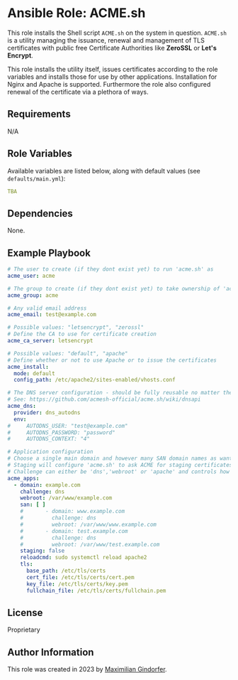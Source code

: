 # Ansible Role: ACME.sh

This role installs the Shell script `ACME.sh` on the system in question. `ACME.sh` is a utility managing the
issuance, renewal and management of TLS certificates with public free Certificate Authorities like **ZeroSSL** or
**Let's Encrypt**.

This role installs the utility itself, issues certificates according to the role variables and installs those for
use by other applications. Installation for Nginx and Apache is supported. Furthermore the role also configured
renewal of the certificate via a plethora of ways.

## Requirements

N/A

## Role Variables

Available variables are listed below, along with default values (see `defaults/main.yml`):

```yaml
TBA
```

## Dependencies

None.

## Example Playbook

```yaml
# The user to create (if they dont exist yet) to run 'acme.sh' as
acme_user: acme

# The group to create (if they dont exist yet) to take ownership of 'acme.sh' certs
acme_group: acme

# Any valid email address
acme_email: test@example.com

# Possible values: "letsencrypt", "zerossl"
# Define the CA to use for certificate creation
acme_ca_server: letsencrypt

# Possible values: "default", "apache"
# Define whether or not to use Apache or to issue the certificates
acme_install:
  mode: default
  config_path: /etc/apache2/sites-enabled/vhosts.conf

# The DNS server configuration - should be fully reusable no matter the service
# See: https://github.com/acmesh-official/acme.sh/wiki/dnsapi
acme_dns:
  provider: dns_autodns
  env:
#     AUTODNS_USER: "test@example.com"
#     AUTODNS_PASSWORD: "password"
#     AUTODNS_CONTEXT: "4"

# Application configuration
# Choose a single main domain and however many SAN domain names as wantd
# Staging will configure 'acme.sh' to ask ACME for staging certificates
# Challenge can either be 'dns','webroot' or 'apache' and controls how certificates are acquired
acme_apps:
  - domain: example.com
    challenge: dns
    webroot: /var/www/example.com
    san: [ ]
    #       - domain: www.example.com
    #         challenge: dns
    #         webroot: /var/www/www.example.com
    #       - domain: test.example.com
    #         challenge: dns
    #         webroot: /var/www/test.example.com
    staging: false
    reloadcmd: sudo systemctl reload apache2
    tls:
      base_path: /etc/tls/certs
      cert_file: /etc/tls/certs/cert.pem
      key_file: /etc/tls/certs/key.pem
      fullchain_file: /etc/tls/certs/fullchain.pem
```

## License

Proprietary

## Author Information

This role was created in 2023 by [Maximilian Gindorfer](https://fmj.dev).
